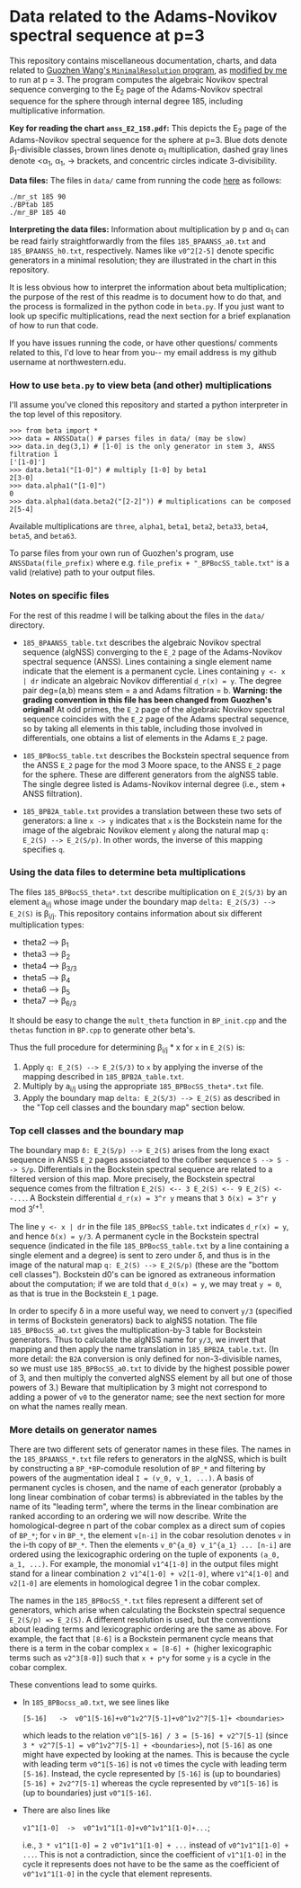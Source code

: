 # Data related to the Adams-Novikov spectral sequence at p=3

This repository contains miscellaneous documentation, charts, and data related
to [Guozhen Wang's `MinimalResolution` program](https://github.com/pouiyter/MinimalResolution),
as [modified by me](https://github.com/ebelmont/MinimalResolution) to run at p = 3.
The program computes the algebraic Novikov spectral sequence converging to the
E<sub>2</sub> page of the Adams-Novikov spectral sequence for the sphere
through internal degree 185, including multiplicative information.

<b>Key for reading the chart `anss_E2_158.pdf`:</b> This depicts the E<sub>2</sub> page
of the Adams-Novikov spectral sequence for the sphere at p=3. Blue dots denote
β<sub>1</sub>-divisible classes, brown lines denote α<sub>1</sub> multiplication, dashed
gray lines denote <α<sub>1</sub>, α<sub>1</sub>, -> brackets, and concentric circles
indicate 3-divisibility.

<b>Data files:</b>
The files in `data/` came from running the code
[here](https://github.com/ebelmont/MinimalResolution/tree/e8a54826088465f7206068d14af819323653e8ce) as follows:

```
./mr_st 185 90
./BPtab 185
./mr_BP 185 40
```

<b>Interpreting the data files:</b>
Information about multiplication by p and α<sub>1</sub> can be read fairly
straightforwardly from the files `185_BPAANSS_a0.txt` and `185_BPAANSS_h0.txt`,
respectively. Names like `v0^2[2-5]` denote specific generators in a minimal
resolution; they are illustrated in the chart in this repository.

It is less obvious how to interpret the information about beta multiplication;
the purpose of the rest of this readme is to document how to do that, and the
process is formalized in the python code in `beta.py`. If you just want to look
up specific multiplications, read the next section for a brief explanation of
how to run that code.

If you have issues running the code, or have other questions/ comments related
to this, I'd love to hear from you-- my email address is my github username
at northwestern.edu.


### How to use `beta.py` to view beta (and other) multiplications
I'll assume you've cloned this repository and started a python interpreter in
the top level of this repository.

```
>>> from beta import *
>>> data = ANSSData() # parses files in data/ (may be slow)
>>> data.in_deg(3,1) # [1-0] is the only generator in stem 3, ANSS filtration 1
['[1-0]']
>>> data.beta1("[1-0]") # multiply [1-0] by beta1
2[3-0]
>>> data.alpha1("[1-0]")
0
>>> data.alpha1(data.beta2("[2-2]")) # multiplications can be composed
2[5-4]
```

Available multiplications are `three`, `alpha1`, `beta1`, `beta2`, `beta33`,
`beta4`, `beta5`, and `beta63`.

To parse files from your own run of Guozhen's program, use
`ANSSData(file_prefix)` where e.g. `file_prefix + "_BPBocSS_table.txt"` is a
valid (relative) path to your output files.


### Notes on specific files

For the rest of this readme I will be talking about the files in the `data/`
directory.

* `185_BPAANSS_table.txt` describes the algebraic Novikov spectral sequence
  (algNSS) converging to the `E_2` page of the Adams-Novikov spectral sequence
  (ANSS). Lines containing a single element name indicate that the element is a
  permanent cycle. Lines containing `y <- x | dr` indicate an algebraic Novikov
  differential `d_r(x) = y`. The degree pair deg=(a,b) means stem = a and Adams
  filtration = b. **Warning: the grading convention in this file has been changed
  from Guozhen's original!** At odd primes, the `E_2` page of the algebraic Novikov
  spectral sequence coincides with the `E_2` page of the Adams spectral sequence,
  so by taking all elements in this table, including those involved in
  differentials, one obtains a list of elements in the Adams `E_2` page.

* `185_BPBocSS_table.txt` describes the Bockstein spectral sequence from the ANSS
  `E_2` page for the mod 3 Moore space, to the ANSS `E_2` page for the sphere.
  These are different generators from the algNSS table. The single degree
  listed is Adams-Novikov internal degree (i.e., stem + ANSS filtration).

* `185_BPB2A_table.txt` provides a translation between these two sets of
  generators: a line `x -> y` indicates that `x` is the Bockstein name for the
  image of the algebraic Novikov element `y` along the natural map `q: E_2(S)
  --> E_2(S/p)`. In other words, the inverse of this mapping specifies `q`.


### Using the data files to determine beta multiplications

The files `185_BPBocSS_theta*.txt` describe multiplication on `E_2(S/3)` by an
element a<sub>i/j</sub> whose image under the boundary map `delta: E_2(S/3) -->
E_2(S)` is β<sub>i/j</sub>. This repository contains information about six
different multiplication types:

* theta2 --> β<sub>1</sub>
* theta3 --> β<sub>2</sub>
* theta4 --> β<sub>3/3</sub>
* theta5 --> β<sub>4</sub>
* theta6 --> β<sub>5</sub>
* theta7 --> β<sub>6/3</sub>

It should be easy to change the `mult_theta` function in `BP_init.cpp` and the
`thetas` function in `BP.cpp` to generate other beta's.

Thus the full procedure for determining β<sub>i/j</sub> * x for `x` in `E_2(S)`
is:

1. Apply `q: E_2(S) --> E_2(S/3)` to `x` by applying the inverse of the mapping
   described in `185_BPB2A_table.txt`.
2. Multiply by a<sub>i/j</sub> using the appropriate `185_BPBocSS_theta*.txt`
   file.
3. Apply the boundary map `delta: E_2(S/3) --> E_2(S)` as described in the "Top
   cell classes and the boundary map" section below.


### Top cell classes and the boundary map

The boundary map `δ: E_2(S/p) --> E_2(S)` arises from the long exact sequence
in ANSS `E_2` pages associated to the cofiber sequence `S --> S --> S/p`. 
Differentials in the Bockstein spectral sequence are related to a filtered
version of this map. More precisely, the Bockstein spectral sequence comes from
the filtration `E_2(S) <-- 3 E_2(S) <-- 9 E_2(S) <--...`. A Bockstein
differential `d_r(x) = 3^r y` means that `3 δ(x) = 3^r y` mod 3<sup>r+1</sup>.

The line `y <- x | dr` in the file `185_BPBocSS_table.txt` indicates `d_r(x) =
y`, and hence `δ(x) = y/3`. A permanent cycle in the Bockstein spectral
sequence (indicated in the file `185_BPBocSS_table.txt` by a line containing a
single element and a degree) is sent to zero under δ, and thus is in the image
of the natural map `q: E_2(S) --> E_2(S/p)` (these are the "bottom cell classes").
Bockstein d0's can be ignored as extraneous information about the computation;
if we are told that `d_0(x) = y`, we may treat `y = 0`, as that is true in the
Bockstein `E_1` page.

In order to specify δ in a more useful way, we need to convert `y/3` (specified
in terms of Bockstein generators) back to algNSS notation. The file
`185_BPBocSS_a0.txt` gives the multiplication-by-3 table for Bockstein
generators. Thus to calculate the algNSS name for `y/3`, we invert that mapping
and then apply the name translation in `185_BPB2A_table.txt`. (In more detail:
the `B2A` conversion is only defined for non-3-divisible names, so we must use
`185_BPBocSS_a0.txt` to divide by the highest possible power of 3, and then
multiply the converted algNSS element by all but one of those powers of 3.)
Beware that multiplication by 3 might not correspond to adding a power of `v0`
to the generator name; see the next section for more on what the names really
mean.


### More details on generator names

There are two different sets of generator names in these files. The names in
the `185_BPAANSS_*.txt` file refers to generators in the algNSS, which is built
by constructing a `BP_*BP`-comodule resolution of `BP_*` and filtering by powers of
the augmentation ideal `I = (v_0, v_1, ...)`. A basis of permanent cycles is
chosen, and the name of each generator (probably a long linear combination of
cobar terms) is abbreviated in the tables by the name of its "leading term",
where the terms in the linear combination are ranked according to an ordering
we will now describe. Write the homological-degree n part of the cobar complex
as a direct sum of copies of `BP_*`; for `v` in `BP_*`, the element `v[n-i]` in the
cobar resolution denotes `v` in the i-th copy of `BP_*`. Then the elements
`v_0^{a_0} v_1^{a_1} ... [n-i]` are ordered using the lexicographic ordering on
the tuple of exponents `(a_0, a_1, ...)`. For example, the monomial `v1^4[1-0]` in
the output files might stand for a linear combination `2 v1^4[1-0] + v2[1-0]`,
where `v1^4[1-0]` and `v2[1-0]` are elements in homological degree 1 in the cobar
complex.

The names in the `185_BPBocSS_*.txt` files represent a different set of
generators, which arise when calculating the Bockstein spectral sequence
`E_2(S/p) => E_2(S)`. A different resolution is used, but the conventions about
leading terms and lexicographic ordering are the same as above. For example,
the fact that `[8-6]` is a Bockstein permanent cycle means that there is a term
in the cobar complex `x = [8-6] + `(higher lexicographic terms such as `v2^3[8-0]`)
such that `x + p*y` for some `y` is a cycle in the cobar complex.

These conventions lead to some quirks.

* In `185_BPBocss_a0.txt`, we see lines like

  `[5-16]	->	v0^1[5-16]+v0^1v2^7[5-1]+v0^1v2^7[5-1]+ <boundaries>`

  which leads to the relation `v0^1[5-16] / 3 = [5-16] + v2^7[5-1]` (since `3 *
  v2^7[5-1] = v0^1v2^7[5-1] + <boundaries>`), not `[5-16]` as one might have
  expected by looking at the names. This is because the cycle with leading term
  `v0^1[5-16]` is not `v0` times the cycle with leading term `[5-16]`. Instead,
  the cycle represented by `[5-16]` is (up to boundaries) `[5-16] + 2v2^7[5-1]`
  whereas the cycle represented by `v0^1[5-16]` is (up to boundaries) just
  `v0^1[5-16]`.

* There are also lines like

    `v1^1[1-0]	->	v0^1v1^1[1-0]+v0^1v1^1[1-0]+...`;

  i.e., `3 * v1^1[1-0] = 2 v0^1v1^1[1-0] + ...` instead of `v0^1v1^1[1-0] +
  ...`. This is not a contradiction, since the coefficient of `v1^1[1-0]` in
  the cycle it represents does not have to be the same as the coefficient of
  `v0^1v1^1[1-0]` in the cycle that element represents.

